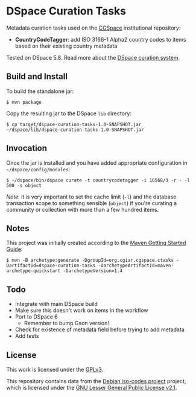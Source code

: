 # DSpace Curation Tasks
Metadata curation tasks used on the [CGSpace](https://cgspace.cgiar.org) institutional repository:

- **CountryCodeTagger**: add ISO 3166-1 Alpha2 country codes to items based on their existing country metadata

Tested on DSpace 5.8. Read more about the [DSpace curation system](https://wiki.lyrasis.org/display/DSDOC5x/Curation+System).

## Build and Install
To build the standalone jar:

```
$ mvn package
```

Copy the resulting jar to the DSpace `lib` directory:

```
$ cp target/dspace-curation-tasks-1.0-SNAPSHOT.jar ~/dspace/lib/dspace-curation-tasks-1.0-SNAPSHOT.jar
```

## Invocation
Once the jar is installed and you have added appropriate configuration in `~/dspace/config/modules`:

```
$ ~/dspace/bin/dspace curate -t countrycodetagger -i 10568/3 -r - -l 500 -s object
```

_Note_: it is very important to set the cache limit (`-l`) and the database transaction scope to something sensible (`object`) if you're curating a community or collection with more than a few hundred items.

## Notes
This project was initially created according to the [Maven Getting Started Guide](https://maven.apache.org/guides/getting-started/):

```console
$ mvn -B archetype:generate -DgroupId=org.cgiar.cgspace.ctasks -DartifactId=dspace-curation-tasks -DarchetypeArtifactId=maven-archetype-quickstart -DarchetypeVersion=1.4
```

## Todo

- Integrate with main DSpace build
- Make sure this doesn't work on items in the workflow
- Port to DSpace 6
  - Remember to bump Gson version!
- Check for existence of metadata field before trying to add metadata
- Add tests

## License
This work is licensed under the [GPLv3](https://www.gnu.org/licenses/gpl-3.0.en.html).

This repository contains data from the [Debian iso-codes project](https://salsa.debian.org/iso-codes-team/iso-codes) project, which is licensed under the [GNU Lesser General Public License v2.1](https://salsa.debian.org/iso-codes-team/iso-codes/-/blob/main/COPYING).
